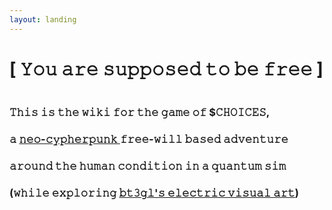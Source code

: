 ```yaml
---
layout: landing
---
```


# \[ 𝚈𝚘𝚞 𝚊𝚛𝚎 𝚜𝚞𝚙𝚙𝚘𝚜𝚎𝚍 𝚝𝚘 𝚋𝚎 𝚏𝚛𝚎𝚎 ]

<figure><img src=".gitbook/assets/pexels-btgl-♡-3689636.jpg" alt=""><figcaption></figcaption></figure>

### 𝚃𝚑𝚒𝚜 𝚒𝚜 𝚝𝚑𝚎 𝚠𝚒𝚔𝚒 𝚏𝚘𝚛 𝚝𝚑𝚎 𝚐𝚊𝚖𝚎 𝚘𝚏 $𝙲𝙷𝙾𝙸𝙲𝙴𝚂,&#x20;

### 𝚊 [𝚗𝚎𝚘-𝚌𝚢𝚙𝚑𝚎𝚛𝚙𝚞𝚗𝚔 ](https://github.com/go-outside-labs/awesome-cypherpunk/)𝚏𝚛𝚎𝚎-𝚠𝚒𝚕𝚕 𝚋𝚊𝚜𝚎𝚍 𝚊𝚍𝚟𝚎𝚗𝚝𝚞𝚛𝚎

### 𝚊𝚛𝚘𝚞𝚗𝚍 𝚝𝚑𝚎 𝚑𝚞𝚖𝚊𝚗 𝚌𝚘𝚗𝚍𝚒𝚝𝚒𝚘𝚗 𝚒𝚗 𝚊 𝚚𝚞𝚊𝚗𝚝𝚞𝚖 𝚜𝚒𝚖

### (𝚠𝚑𝚒𝚕𝚎 𝚎𝚡𝚙𝚕𝚘𝚛𝚒𝚗𝚐 [𝚋𝚝𝟹𝚐𝚕'𝚜 𝚎𝚕𝚎𝚌𝚝𝚛𝚒𝚌 𝚟𝚒𝚜𝚞𝚊𝚕 𝚊𝚛𝚝](https://www.pexels.com/@bt3gl/))


